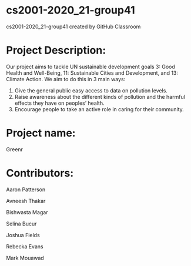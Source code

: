 # cs2001-2020_21-group41
cs2001-2020_21-group41 created by GitHub Classroom 

# Project Description:

Our project aims to tackle UN sustainable development goals 3: Good Health and Well-Being, 11: Sustainable Cities and Development, and 13: Climate Action. We aim to do this in 3 main ways:
1. Give the general public easy access to data on pollution levels.
2. Raise awareness about the different kinds of pollution and the harmful effects they have on peoples’ health.
3. Encourage people to take an active role in caring for their community.

# Project name: 

Greenr

# Contributors:

Aaron Patterson

Avneesh Thakar

Bishwasta Magar

Selina Bucur

Joshua Fields

Rebecka Evans

Mark Mouawad
